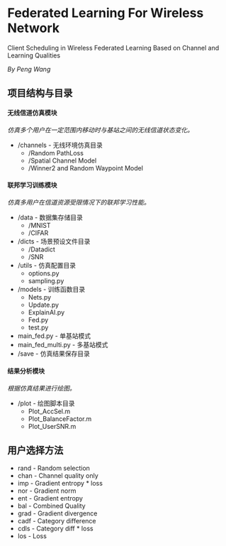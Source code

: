 # Federated Learning For Wireless Network

Client Scheduling in Wireless Federated Learning Based on Channel and Learning Qualities

*By Peng Wang*

## 项目结构与目录
#### 无线信道仿真模块
*仿真多个用户在一定范围内移动时与基站之间的无线信道状态变化。*
- /channels - 无线环境仿真目录
  - /Random PathLoss
  - /Spatial Channel Model
  - /Winner2 and Random Waypoint Model

#### 联邦学习训练模块
*仿真多用户在信道资源受限情况下的联邦学习性能。*
- /data - 数据集存储目录
  - /MNIST
  - /CIFAR
- /dicts - 场景预设文件目录
  - /Datadict
  - /SNR
- /utils - 仿真配置目录
  - options.py
  - sampling.py
- /models - 训练函数目录
  - Nets.py
  - Update.py
  - ExplainAI.py
  - Fed.py
  - test.py
- main_fed.py - 单基站模式
- main_fed_multi.py - 多基站模式
- /save - 仿真结果保存目录

#### 结果分析模块
*根据仿真结果进行绘图。*
- /plot - 绘图脚本目录
  - Plot_AccSel.m
  - Plot_BalanceFactor.m
  - Plot_UserSNR.m

## 用户选择方法
- rand - Random selection
- chan - Channel quality only
- imp  - Gradient entropy \* loss
- nor  - Gradient norm
- ent  - Gradient entropy
- bal  - Combined Quality
- grad - Gradient divergence
- cadf - Category difference
- cdls - Category diff \* loss
- los  - Loss

